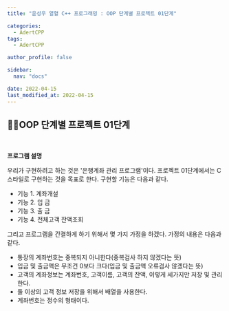 ```yaml
---
title: "윤성우 열혈 C++ 프로그래밍 : OOP 단계별 프로젝트 01단계"

categories:
  - AdertCPP
tags:
  - AdertCPP

author_profile: false

sidebar:
  nav: "docs"

date: 2022-04-15
last_modified_at: 2022-04-15
---
```


## 🙇‍♀️OOP 단계별 프로젝트 01단계

<br>

**프로그램 설명**

우리가 구현하려고 하는 것은 '은행계좌 관리 프로그램'이다. 프로젝트 01단계에서는 C 스타일로 구현하는 것을 목표로 한다. 구현할 기능은 다음과 같다.

* 기능 1. 계좌개설
* 기능 2. 입 금
* 기능 3. 출 금
* 기능 4. 전체고객 잔액조회

그리고 프로그램을 간결하게 하기 위해서 몇 가지 가정을 하겠다. 가정의 내용은 다음과 같다.

* 통장의 계좌번호는 중복되지 아니한다(중복검사 하지 않겠다는 뜻)
* 입금 및 출금액은 무조건 0보다 크다(입금 및 출금액 오류검사 않겠다는 뜻)
* 고객의 계좌정보는 계좌번호, 고객이름, 고객의 잔액, 이렇게 세가지만 저장 및 관리한다.
* 둘 이상의 고객 정보 저장을 위해서 배열을 사용한다.
* 계좌번호는 정수의 형태이다.
